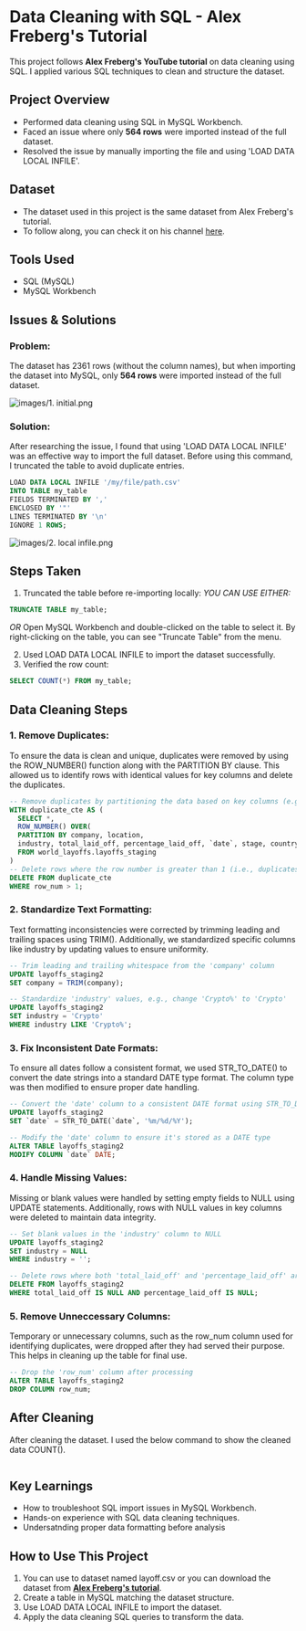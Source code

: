 # Data Cleaning with SQL - Alex Freberg's Tutorial

This project follows **Alex Freberg's YouTube tutorial** on data cleaning using SQL. I applied various SQL techniques to clean and structure the dataset.

## Project Overview
- Performed data cleaning using SQL in MySQL Workbench.
- Faced an issue where only **564 rows** were imported instead of the full dataset.
- Resolved the issue by manually importing the file and using 'LOAD DATA LOCAL INFILE'.

## Dataset
- The dataset used in this project is the same dataset from Alex Freberg's tutorial.
- To follow along, you can check it on his channel [here](https://www.youtube.com/@AlexTheAnalyst).

## Tools Used
- SQL (MySQL)
- MySQL Workbench

## Issues & Solutions

### **Problem:**
The dataset has 2361 rows (without the column names), but when importing the dataset into MySQL, only **564 rows** were imported instead of the full dataset.

![images/1. initial.png](https://github.com/KasthuMathan/data-cleaning-learning/blob/main/images/1.%20initial.png)

### **Solution:**
After researching the issue, I found that using 'LOAD DATA LOCAL INFILE' was an effective way to import the full dataset. Before using this command, I truncated the table to avoid duplicate entries.

```sql
LOAD DATA LOCAL INFILE '/my/file/path.csv'
INTO TABLE my_table
FIELDS TERMINATED BY ','
ENCLOSED BY '"'
LINES TERMINATED BY '\n'
IGNORE 1 ROWS;

```

![images/2. local infile.png](https://github.com/KasthuMathan/data-cleaning-learning/blob/main/images/2.%20local%20infile.png)

## Steps Taken
1. Truncated the table before re-importing locally:
*YOU CAN USE EITHER:*
```sql
TRUNCATE TABLE my_table;
```
*OR*
Open MySQL Workbench and double-clicked on the table to select it. By right-clicking on the table, you can see "Truncate Table" from the menu.

2. Used LOAD DATA LOCAL INFILE to import the dataset successfully.
3. Verified the row count:
```sql
SELECT COUNT(*) FROM my_table;
```

## Data Cleaning Steps
### 1. Remove Duplicates:
To ensure the data is clean and unique, duplicates were removed by using the ROW_NUMBER() function along with the PARTITION BY clause. This allowed us to identify rows with identical values for key columns and delete the duplicates.

```sql
-- Remove duplicates by partitioning the data based on key columns (e.g., company, industry, etc.)
WITH duplicate_cte AS (
  SELECT *,
  ROW_NUMBER() OVER(
  PARTITION BY company, location, 
  industry, total_laid_off, percentage_laid_off, `date`, stage, country, funds_raised_millions) AS row_num
  FROM world_layoffs.layoffs_staging
)
-- Delete rows where the row number is greater than 1 (i.e., duplicates)
DELETE FROM duplicate_cte
WHERE row_num > 1;
```

### 2. Standardize Text Formatting:
Text formatting inconsistencies were corrected by trimming leading and trailing spaces using TRIM(). Additionally, we standardized specific columns like industry by updating values to ensure uniformity.

```sql
-- Trim leading and trailing whitespace from the 'company' column
UPDATE layoffs_staging2
SET company = TRIM(company);

-- Standardize 'industry' values, e.g., change 'Crypto%' to 'Crypto'
UPDATE layoffs_staging2
SET industry = 'Crypto'
WHERE industry LIKE 'Crypto%';
```
### 3. Fix Inconsistent Date Formats:
To ensure all dates follow a consistent format, we used STR_TO_DATE() to convert the date strings into a standard DATE type format. The column type was then modified to ensure proper date handling.

```sql
-- Convert the 'date' column to a consistent DATE format using STR_TO_DATE()
UPDATE layoffs_staging2
SET `date` = STR_TO_DATE(`date`, '%m/%d/%Y');

-- Modify the 'date' column to ensure it's stored as a DATE type
ALTER TABLE layoffs_staging2
MODIFY COLUMN `date` DATE;
```
### 4. Handle Missing Values:
Missing or blank values were handled by setting empty fields to NULL using UPDATE statements. Additionally, rows with NULL values in key columns were deleted to maintain data integrity.

```sql
-- Set blank values in the 'industry' column to NULL
UPDATE layoffs_staging2
SET industry = NULL
WHERE industry = '';

-- Delete rows where both 'total_laid_off' and 'percentage_laid_off' are NULL
DELETE FROM layoffs_staging2
WHERE total_laid_off IS NULL AND percentage_laid_off IS NULL;
```
### 5. Remove Unneccessary Columns:
Temporary or unnecessary columns, such as the row_num column used for identifying duplicates, were dropped after they had served their purpose. This helps in cleaning up the table for final use.

```sql
-- Drop the 'row_num' column after processing
ALTER TABLE layoffs_staging2
DROP COLUMN row_num;
```

## After Cleaning

After cleaning the dataset. I used the below command to show the cleaned data COUNT().

![<img width="455" alt="Image" src="https://github.com/user-attachments/assets/d378732e-446f-494d-ae34-b425d0c33523" />](https://github.com/KasthuMathan/data-cleaning-learning/blob/main/images/3.%20after%20cleaning%20data.png)

## Key Learnings
- How to troubleshoot SQL import issues in MySQL Workbench.
- Hands-on experience with SQL data cleaning techniques.
- Undersatnding proper data formatting before analysis

## How to Use This Project
1. You can use to dataset named layoff.csv or you can download the dataset from [**Alex Freberg's tutorial**](https://youtu.be/4UltKCnnnTA?si=yubPoghpmCJOzFyD).
2. Create a table in MySQL matching the dataset structure.
3. Use LOAD DATA LOCAL INFILE to import the dataset.
4. Apply the data cleaning SQL queries to transform the data.